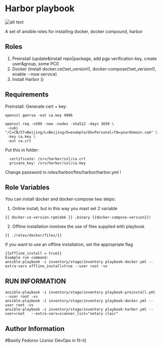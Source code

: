 Harbor playbook
=========
![alt text](https://liaastuti.com/images/docker/18.png)


А set of ansible roles for installing docker, docker compound, harbor

Roles 
--------------
1) Preinstall (update&install  repo|package, add pgp verification key, create user&group, some PCI)
2) Docker (install docker.ce(!set_version!), docker-compose(!set_version!), enable --now service)
3) Install Harbor ()


Requirements
------------
Preinstall:
Generate cert + key: 
```
openssl genrsa -out ca.key 4096

openssl req -x509 -new -nodes -sha512 -days 3650 \
 -subj "/C=CN/ST=Beijing/L=Beijing/O=example/OU=Personal/CN=yourdomain.com" \
 -key ca.key \
 -out ca.crt
```
Put this in folder:
```
  certificate: /srv/harbor/ssl/ca.crt
  private_key: /srv/harbor/ssl/ca.key
```

Change password in roles/harbor/fles/harbor/harbor.yml !


Role Variables
--------------
You can install docker and docker-compose two steps:
1) Online install, but in this way you mast set 2 variable 
```
{{ docker-ce-version-rpm|deb }} ,binary {{docker-compose-version}})
```
2) Offline installation involves the use of files supplied with playbook 
```
{{ ./roles/docker/files/}}
```


If you want to use an offline installation, set the appropriate flag
```
{{offline_install = true}}
Example run command:
ansible-playbook -i inventory/stage/inventory playbook-docker.yml --extra-vars offline_install=true --user root -vv
```
RUN INFORMATION
------------------
```
ansible-playbook -i inventory/stage/inventory playbook-preinstall.yml --user root -vv
ansible-playbook -i inventory/stage/inventory playbook-docker.yml --user root -vv
ansible-playbook -i inventory/stage/inventory playbook-harbor.yml --user=root   --extra-vars=scanner_list="notary clair"
```
Author Information
------------------
#Basiliy Fedorov (Junior DevOps in fil-it)
